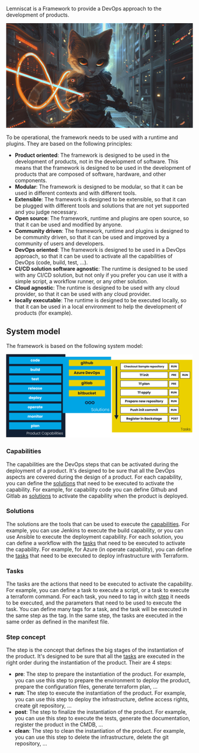 Lemniscat is a Framework to provide a DevOps approach to the development of products.

![Lemniscat](img/lemniscat.png)

To be operational, the framework needs to be used with a runtime and plugins.
They are based on the following principles:

- **Product oriented**: The framework is designed to be used in the development of products, not in the development of software. This means that the framework is designed to be used in the development of products that are composed of software, hardware, and other components.
- **Modular**: The framework is designed to be modular, so that it can be used in different contexts and with different tools.
- **Extensible**: The framework is designed to be extensible, so that it can be plugged with different tools and solutions that are not yet supported and you judge necessary.
- **Open source**: The framework, runtime and plugins are open source, so that it can be used and modified by anyone.
- **Community driven**: The framework, runtime and plugins is designed to be community driven, so that it can be used and improved by a community of users and developers.
- **DevOps oriented**: The framework is designed to be used in a DevOps approach, so that it can be used to activate all the capabilities of DevOps (code, build, test, ...).
- **CI/CD solution software agnostic**: The runtime is designed to be used with any CI/CD solution, but not only if you prefer you can use it with a simple script, a workflow runner, or any other solution.
- **Cloud agnostic**: The runtime is designed to be used with any cloud provider, so that it can be used with any cloud provider.
- **locally executable**: The runtime is designed to be executed locally, so that it can be used in a local environment to help the development of products (for example).

## System model

The framework is based on the following system model:

![system model](img/system-model.png)

### Capabilities

The capabilities are the DevOps steps that can be activated during the deployment of a product. It's designed to be sure that all the DevOps aspects are covered during the design of a product. 
For each capability, you can define the [solutions](#solutions) that need to be executed to activate the capability.
For example, for capability code you can define Github and Gitlab as [solutions](#solutions) to activate the capability when the product is deployed.

### Solutions

The solutions are the tools that can be used to execute the [capabilities](#capabilities). For example, you can use Jenkins to execute the build capability, or you can use Ansible to execute the deployment capability.
For each solution, you can define a workflow with the [tasks](#tasks) that need to be executed to activate the capability.
For example, for Azure (in operate capability), you can define the [tasks](#tasks) that need to be executed to deploy infrastructure with Terraform.

### Tasks

The tasks are the actions that need to be executed to activate the capability. For example, you can define a task to execute a script, or a task to execute a terraform command.
For each task, you need to tag in witch [step](#step-concept) it needs to be executed, and the parameters that need to be used to execute the task.
You can define many tags for a task, and the task will be executed in the same step as the tag.
In the same step, the tasks are executed in the same order as defined in the manifest file.

### Step concept

The step is the concept that defines the big stages of the instantiation of the product. It's designed to be sure that all the [tasks](#tasks) are executed in the right order during the instantiation of the product.
Their are 4 steps:

- **pre**: The step to prepare the instantiation of the product. For example, you can use this step to prepare the environment to deploy the product, prepare the configuration files, generate terraform plan, ...
- **run**: The step to execute the instantiation of the product. For example, you can use this step to deploy the infrastructure, define access rights, create git repository, ...
- **post**: The step to finalize the instantiation of the product. For example, you can use this step to execute the tests, generate the documentation, register the product in the CMDB, ...
- **clean**: The step to clean the instantiation of the product. For example, you can use this step to delete the infrastructure, delete the git repository, ...
